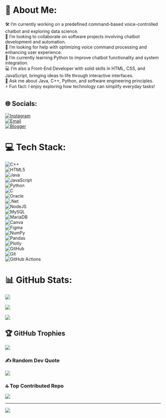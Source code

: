 # 💫 About Me:  
🛠 I’m currently working on a predefined command-based voice-controlled chatbot and exploring data science.  
👥 I’m looking to collaborate on software projects involving chatbot development and automation.  
🤝 I’m looking for help with optimizing voice command processing and enhancing user experience.  
🌱 I’m currently learning Python to improve chatbot functionality and system integration.  
💻 I’m also a Front-End Developer with solid skills in HTML, CSS, and JavaScript, bringing ideas to life through interactive interfaces.  
💬 Ask me about Java, C++, Python, and software engineering principles.  
⚡ Fun fact: I enjoy exploring how technology can simplify everyday tasks!  

## 🌐 Socials:  
[![Instagram](https://img.shields.io/badge/Instagram-%23E4405F.svg?logo=Instagram&logoColor=white)](https://instagram.com/mian_usman366)  
[![Email](https://img.shields.io/badge/Email-D14836?logo=gmail&logoColor=white)](mailto:muhammadusmananwar50@gmail.com)  
[![Blogger](https://img.shields.io/badge/Blogger-FF5722?logo=blogger&logoColor=white)](https://www.blogger.com/profile/02615588727835658873)  

# 💻 Tech Stack:  
![C++](https://img.shields.io/badge/c++-%2300599C.svg?style=for-the-badge&logo=c%2B%2B&logoColor=white)  
![HTML5](https://img.shields.io/badge/html5-%23E34F26.svg?style=for-the-badge&logo=html5&logoColor=white)  
![Java](https://img.shields.io/badge/java-%23ED8B00.svg?style=for-the-badge&logo=openjdk&logoColor=white)  
![JavaScript](https://img.shields.io/badge/javascript-%23323330.svg?style=for-the-badge&logo=javascript&logoColor=%23F7DF1E)  
![Python](https://img.shields.io/badge/python-3670A0?style=for-the-badge&logo=python&logoColor=ffdd54)  
![C](https://img.shields.io/badge/c-%2300599C.svg?style=for-the-badge&logo=c&logoColor=white)  
![Oracle](https://img.shields.io/badge/Oracle-F80000?style=for-the-badge&logo=oracle&logoColor=white)  
![.Net](https://img.shields.io/badge/.NET-5C2D91?style=for-the-badge&logo=.net&logoColor=white)  
![NodeJS](https://img.shields.io/badge/node.js-6DA55F?style=for-the-badge&logo=node.js&logoColor=white)  
![MySQL](https://img.shields.io/badge/mysql-4479A1.svg?style=for-the-badge&logo=mysql&logoColor=white)  
![MariaDB](https://img.shields.io/badge/MariaDB-003545?style=for-the-badge&logo=mariadb&logoColor=white)  
![Canva](https://img.shields.io/badge/Canva-%2300C4CC.svg?style=for-the-badge&logo=Canva&logoColor=white)  
![Figma](https://img.shields.io/badge/figma-%23F24E1E.svg?style=for-the-badge&logo=figma&logoColor=white)  
![NumPy](https://img.shields.io/badge/numpy-%23013243.svg?style=for-the-badge&logo=numpy&logoColor=white)  
![Pandas](https://img.shields.io/badge/pandas-%23150458.svg?style=for-the-badge&logo=pandas&logoColor=white)  
![Plotly](https://img.shields.io/badge/Plotly-%233F4F75.svg?style=for-the-badge&logo=plotly&logoColor=white)  
![GitHub](https://img.shields.io/badge/github-%23121011.svg?style=for-the-badge&logo=github&logoColor=white)  
![Git](https://img.shields.io/badge/git-%23F05033.svg?style=for-the-badge&logo=git&logoColor=white)  
![GitHub Actions](https://img.shields.io/badge/github%20actions-%232671E5.svg?style=for-the-badge&logo=githubactions&logoColor=white)  

# 📊 GitHub Stats:  
![](https://github-readme-stats.vercel.app/api?username=Usman3660&theme=dark&hide_border=false&include_all_commits=false&count_private=false)<br/>  
![](https://github-readme-streak-stats.herokuapp.com/?user=Usman3660&theme=dark&hide_border=false)<br/>  
![](https://github-readme-stats.vercel.app/api/top-langs/?username=Usman3660&theme=dark&hide_border=false&include_all_commits=false&count_private=false&layout=compact)  

## 🏆 GitHub Trophies  
![](https://github-profile-trophy.vercel.app/?username=Usman3660&theme=radical&no-frame=false&no-bg=true&margin-w=4)  

### ✍️ Random Dev Quote  
![](https://quotes-github-readme.vercel.app/api?type=horizontal&theme=radical)  

### 🔝 Top Contributed Repo  
![](https://github-contributor-stats.vercel.app/api?username=Usman3660&limit=5&theme=dark&combine_all_yearly_contributions=true)  

---  
[![](https://visitcount.itsvg.in/api?id=Usman3660&icon=0&color=0)](https://visitcount.itsvg.in)  

<!-- Proudly created with GPRM ( https://gprm.itsvg.in ) -->  
